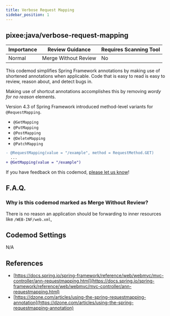 ```yaml
---
title: Verbose Request Mapping
sidebar_position: 1
---
```


## pixee:java/verbose-request-mapping

| Importance | Review Guidance      | Requires Scanning Tool |
|------------|----------------------|------------------------|
| Normal     | Merge Without Review | No                     |

This codemod simplifies Spring Framework annotations by making use of shortened annotations when applicable.
Code that is easy to read is easy to review, reason about, and detect bugs in.

Making use of shortcut annotations accomplishes this by removing *wordy for no reason* elements.  


Version 4.3 of Spring Framework introduced method-level variants for `@RequestMapping`.
- `@GetMapping`
- `@PutMapping`
- `@PostMapping`
- `@DeleteMapping`
- `@PatchMapping`

```diff
- @RequestMapping(value = "/example", method = RequestMethod.GET)
  ...
+ @GetMapping(value = "/example")
```

If you have feedback on this codemod, [please let us know](mailto:feedback@pixee.ai)!

## F.A.Q. 

### Why is this codemod marked as Merge Without Review?

There is no reason an application should be forwarding to inner resources like `/WEB-INF/web.xml`, 

## Codemod Settings

N/A

## References

* [https://docs.spring.io/spring-framework/reference/web/webmvc/mvc-controller/ann-requestmapping.html](https://docs.spring.io/spring-framework/reference/web/webmvc/mvc-controller/ann-requestmapping.html)
* [https://dzone.com/articles/using-the-spring-requestmapping-annotation](https://dzone.com/articles/using-the-spring-requestmapping-annotation)
